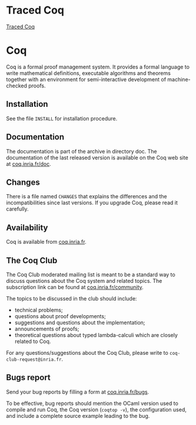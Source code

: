 # Traced Coq

[Traced Coq](TCOQ_README.md)

# Coq
Coq is a formal proof management system. It provides a formal language to write
mathematical definitions, executable algorithms and theorems together with an
environment for semi-interactive development of machine-checked proofs.

## Installation
See the file `INSTALL` for installation procedure.

## Documentation
The documentation is part of the archive in directory doc. The
documentation of the last released version is available on the Coq
web site at [coq.inria.fr/doc](http://coq.inria.fr/doc).

## Changes
There is a file named `CHANGES` that explains the differences and the
incompatibilities since last versions. If you upgrade Coq, please read
it carefully.

## Availability
Coq is available from [coq.inria.fr](http://coq.inria.fr).

## The Coq Club
The Coq Club moderated mailing list is meant to be a standard way
to discuss questions about the Coq system and related topics. The
subscription link can be found at [coq.inria.fr/community](http://coq.inria.fr/community).

The topics to be discussed in the club should include:

* technical problems;
* questions about proof developments;
* suggestions and questions about the implementation;
* announcements of proofs;
* theoretical questions about typed lambda-calculi which are
  closely related to Coq.

For any questions/suggestions about the Coq Club, please write to
`coq-club-request@inria.fr`.

## Bugs report
Send your bug reports by filling a form at [coq.inria.fr/bugs](http://coq.inria.fr/bugs).

To be effective, bug reports should mention the OCaml version used
to compile and run Coq, the Coq version (`coqtop -v`), the configuration
used, and include a complete source example leading to the bug.

